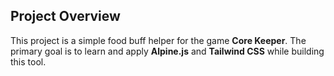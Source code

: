 ## Project Overview

This project is a simple food buff helper for the game **Core Keeper**. The primary goal is to learn and apply **Alpine.js** and **Tailwind CSS** while building this tool.
